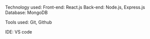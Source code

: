 Technology used:
Front-end: React.js
Back-end: Node.js, Express.js
Database: MongoDB

Tools used: 
Git, Github

IDE: VS code
